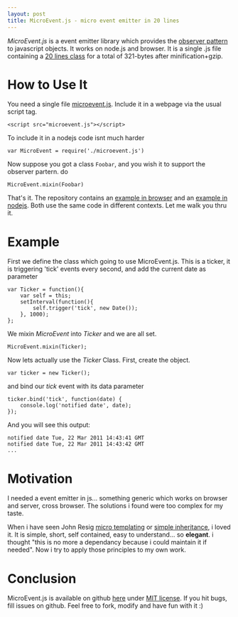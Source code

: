 ```yaml
---
layout: post
title: MicroEvent.js - micro event emitter in 20 lines
---
```


_MicroEvent.js_ is a event emitter library which provides the
[observer pattern](http://en.wikipedia.org/wiki/Observer_pattern) to javascript objects.
It works on node.js and browser. It is a single .js file containing
a <a href="https://github.com/jeromeetienne/microevent.js/blob/master/microevent.js#L12-31">20 lines class</a>
for a total of 321-bytes after minification+gzip. 

# How to Use It

You need a single file [microevent.js](https://github.com/jeromeetienne/microevent.js/raw/master/microevent.js).
Include it in a webpage via the usual script tag.

    <script src="microevent.js"></script>

To include it in a nodejs code isnt much harder

    var MicroEvent = require('./microevent.js')

Now suppose you got a class `Foobar`, and you wish it to support the observer partern. do 

    MicroEvent.mixin(Foobar)

That's it. The repository contains an [example in browser](https://github.com/jeromeetienne/microevent.js/blob/master/examples/example.html)
and an [example in nodejs](https://github.com/jeromeetienne/microevent.js/blob/master/examples/example.js).
Both use the same code in different contexts. Let me walk you thru it.

# Example

First we define the class which going to use MicroEvent.js. This is a ticker, it is
triggering 'tick' events every second, and add the current date as parameter

    var Ticker = function(){
        var self = this;
        setInterval(function(){
            self.trigger('tick', new Date());
        }, 1000);
    };

We mixin _MicroEvent_ into _Ticker_ and we are all set.

    MicroEvent.mixin(Ticker);

Now lets actually use the _Ticker_ Class. First, create the object.

    var ticker = new Ticker();
    
and bind our _tick_ event with its data parameter

    ticker.bind('tick', function(date) {
        console.log('notified date', date);
    });

And you will see this output:

    notified date Tue, 22 Mar 2011 14:43:41 GMT
    notified date Tue, 22 Mar 2011 14:43:42 GMT
    ...

# Motivation

I needed a event emitter in js... something generic which works on browser and server, cross browser. The solutions i
found were too complex for my taste.

When i have seen John Resig <a href="http://ejohn.org/blog/javascript-micro-templating/">micro templating</a>
or <a href='http://ejohn.org/blog/simple-javascript-inheritance/'>simple inheritance</a>, i loved it. It is
simple, short, self contained, easy to understand... so __elegant__. i thought "this is no more a dependancy
because i could maintain it if needed". Now i try to apply those principles to my own work.

# Conclusion

MicroEvent.js is available on github <a href='https://github.com/jeromeetienne/microevent.js'>here</a>
under <a href='https://github.com/jeromeetienne/microevent.js/blob/master/MIT-LICENSE.txt'>MIT license</a>.
If you hit bugs, fill issues on github.
Feel free to fork, modify and have fun with it :)